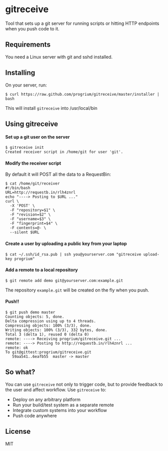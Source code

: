 gitreceive
==========

Tool that sets up a git server for running scripts or hitting HTTP
endpoints when you push code to it.

## Requirements

You need a Linux server with git and sshd installed.

## Installing

On your server, run:

    $ curl https://raw.github.com/progrium/gitreceive/master/installer | bash

This will install `gitreceive` into /usr/local/bin

## Using gitreceive

#### Set up a git user on the server

    $ gitreceive init
    Created receiver script in /home/git for user 'git'.

#### Modify the receiver script

By default it will POST all the data to a RequestBin:

    $ cat /home/git/receiver
    #!/bin/bash
    URL=http://requestb.in/rlh4znrl
    echo "----> Posting to $URL ..."
    curl \
      -X 'POST' \
      -F "repository=$1" \
      -F "revision=$2" \
      -F "username=$3" \
      -F "fingerprint=$4" \
      -F contents=@- \
      --silent $URL
    

#### Create a user by uploading a public key from your laptop

    $ cat ~/.ssh/id_rsa.pub | ssh you@yourserver.com "gitreceive upload-key progrium"

#### Add a remote to a local repository

    $ git remote add demo git@yourserver.com:example.git

The repository `example.git` will be created on the fly when you push.

#### Push!!

    $ git push demo master
    Counting objects: 5, done.
    Delta compression using up to 4 threads.
    Compressing objects: 100% (3/3), done.
    Writing objects: 100% (3/3), 332 bytes, done.
    Total 3 (delta 1), reused 0 (delta 0)
    remote: ----> Receiving progrium/gitreceive.git ... 
    remote: ----> Posting to http://requestb.in/rlh4znrl ...
    remote: ok
    To git@gittest:progrium/gitreceive.git
       59aa541..6eafb55  master -> master

## So what?

You can use `gitreceive` not only to trigger code, but to provide
feedback to the user and affect workflow. Use `gitreceive` to:

* Deploy on any arbitrary platform
* Run your build/test system as a separate remote
* Integrate custom systems into your workflow
* Push code anywhere

## License

MIT
